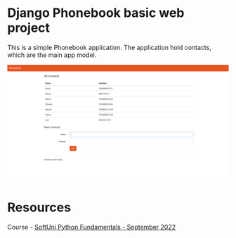 # Django Phonebook basic web project

This is a simple Phonebook application. The application hold contacts, which are the main app model.


<img src="https://github.com/midimitrova/Django-Basic-Web-Project/blob/main/phonebook.PNG">







# Resources

Course - [SoftUni Python Fundamentals - September 2022](https://softuni.bg/trainings/3840/programming-fundamentals-with-python-september-2022)



